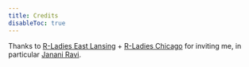 ```yaml
---
title: Credits
disableToc: true
---
```


Thanks to [R-Ladies East Lansing](https://www.meetup.com/fr-FR/rladies-east-lansing) + [R-Ladies Chicago](https://www.meetup.com/rladies-chicago/) for inviting me, in particular [Janani Ravi](https://jravilab.github.io/).